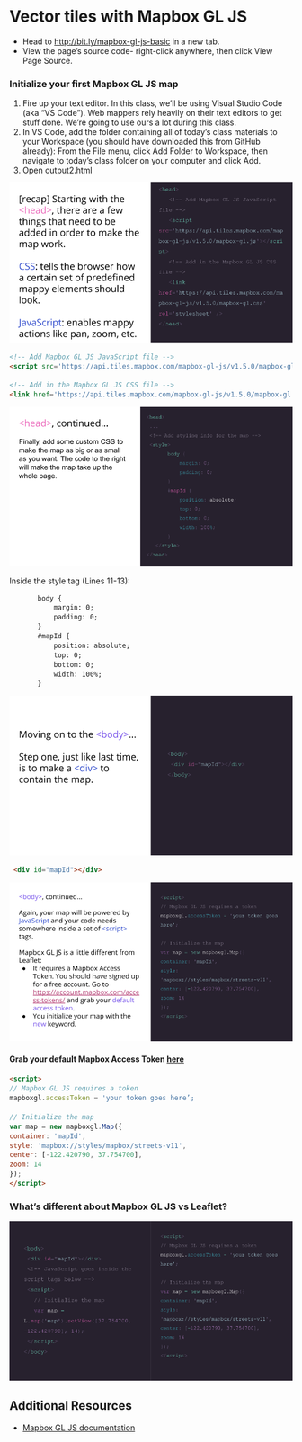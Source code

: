 # Vector tiles with Mapbox GL JS

- Head to http://bit.ly/mapbox-gl-js-basic in a new tab.
- View the page’s source code- right-click anywhere, then click View Page Source.

### Initialize your first Mapbox GL JS map
1. Fire up your text editor. In this class, we’ll be using Visual Studio Code (aka “VS Code”). Web mappers rely heavily on their text editors to get stuff done. We’re going to use ours a lot during this class.
2. In VS Code, add the folder containing all of today’s class materials to your Workspace (you should have downloaded this from GitHub already): From the File menu, click Add Folder to Workspace, then navigate to today’s class folder on your computer and click Add.
3. Open output2.html

![image](images/slide74.png)
```html
<!-- Add Mapbox GL JS JavaScript file -->
<script src='https://api.tiles.mapbox.com/mapbox-gl-js/v1.5.0/mapbox-gl.js'></script>

<!-- Add in the Mapbox GL JS CSS file -->
<link href='https://api.tiles.mapbox.com/mapbox-gl-js/v1.5.0/mapbox-gl.css' rel='stylesheet' />
```

![image](images/slide75.png)

Inside the style tag (Lines 11-13):
```html
       body {
           margin: 0;
           padding: 0;
       }
       #mapId {
           position: absolute;
           top: 0;
           bottom: 0;
           width: 100%;
       }
```
![image](images/slide76.png)

```html
 <div id="mapId"></div>
```


![image](images/slide77.png)
#### Grab your default Mapbox Access Token [here](https://account.mapbox.com/access-tokens/)

```html
<script>
// Mapbox GL JS requires a token
mapboxgl.accessToken = 'your token goes here’;
      
// Initialize the map
var map = new mapboxgl.Map({
container: 'mapId', 
style: 'mapbox://styles/mapbox/streets-v11', 
center: [-122.420790, 37.754700], 
zoom: 14 
});
</script>
```

### What’s different about Mapbox GL JS vs Leaflet?
![image](images/slide80.png)

## Additional Resources
- [Mapbox GL JS documentation](https://docs.mapbox.com/mapbox-gl-js/api/)
